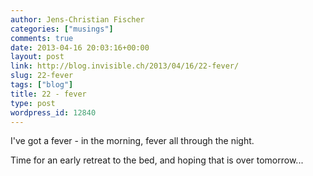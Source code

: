 ```yaml
---
author: Jens-Christian Fischer
categories: ["musings"]
comments: true
date: 2013-04-16 20:03:16+00:00
layout: post
link: http://blog.invisible.ch/2013/04/16/22-fever/
slug: 22-fever
tags: ["blog"]
title: 22 - fever
type: post
wordpress_id: 12840
---
```


I've got a fever - in the morning, fever all through the night.

Time for an early retreat to the bed, and hoping that is over tomorrow...
